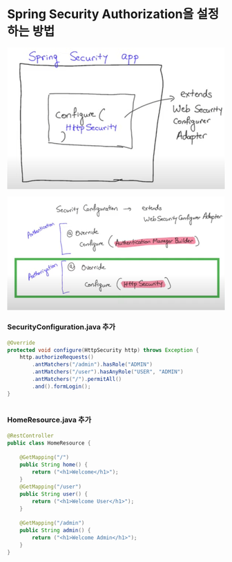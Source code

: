 # Spring Security Authorization을 설정하는 방법

![](.gitbook/assets/image%20%2818%29.png)

![](.gitbook/assets/image%20%286%29.png)

### SecurityConfiguration.java 추가

```java
@Override
protected void configure(HttpSecurity http) throws Exception {
    http.authorizeRequests()
        .antMatchers("/admin").hasRole("ADMIN")
        .antMatchers("/user").hasAnyRole("USER", "ADMIN")
        .antMatchers("/").permitAll()
        .and().formLogin();
}
    
```

### HomeResource.java 추가

```java
@RestController     
public class HomeResource {
    
    @GetMapping("/")
    public String home() {
        return ("<h1>Welcome</h1>");
    }
    @GetMapping("/user")
    public String user() {
        return ("<h1>Welcome User</h1>");
    }
    
    @GetMapping("/admin")
    public String admin() {
        return ("<h1>Welcome Admin</h1>");
    }
}
```



